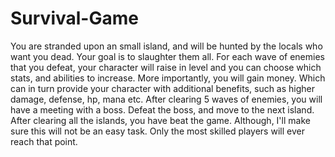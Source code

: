 # Survival-Game

You are stranded upon an small island, and will be hunted by the locals who want you dead. Your goal is to slaughter them all. For each wave of enemies that you defeat, your character will raise in level and you can choose which stats, and abilities to increase. More importantly, you will gain money. Which can in turn provide your character with additional benefits, such as higher damage, defense, hp, mana etc. After clearing 5 waves of enemies, you will have a meeting with a boss. Defeat the boss, and move to the next island. After clearing all the islands, you have beat the game. Although, I'll make sure this will not be an easy task. Only the most skilled players will ever reach that point.
